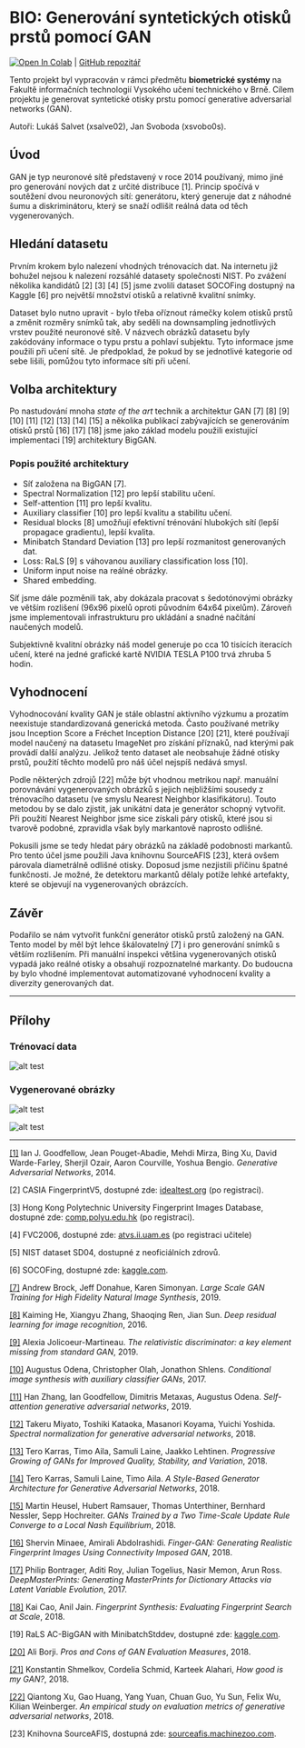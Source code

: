 # BIO: Generování syntetických otisků prstů pomocí GAN

[![Open In Colab](https://colab.research.google.com/assets/colab-badge.svg)](https://colab.research.google.com/github/Luksalos/BIO-fingerprint-GAN/blob/master/fingerprint_BigGAN.ipynb) | [GitHub repozitář](https://github.com/Luksalos/BIO-fingerprint-GAN)

Tento projekt byl vypracován v rámci předmětu **biometrické systémy** na Fakultě informačních technologií
Vysokého učení technického v Brně. Cílem projektu je generovat syntetické otisky prstu pomocí
generative adversarial networks (GAN).

Autoři: Lukáš Salvet (xsalve02), Jan Svoboda (xsvobo0s).

## Úvod

GAN je typ neuronové sítě představený v roce 2014 používaný, mimo jiné pro generování nových dat z určité distribuce [1].
Princip spočívá v soutěžení dvou neuronových sítí: generátoru, který generuje dat z náhodné šumu a diskriminátoru, který se snaží odlišit reálná data od těch vygenerovaných.

## Hledání datasetu

Prvním krokem bylo nalezení vhodných trénovacích dat. Na internetu již bohužel nejsou k nalezení rozsáhlé datasety
společnosti NIST. Po zvážení několika kandidátů [2] [3] [4] [5] jsme zvolili dataset SOCOFing dostupný na Kaggle [6]
pro největší množství otisků a relativně kvalitní snímky.

Dataset bylo nutno upravit - bylo třeba oříznout rámečky kolem otisků prstů a změnit rozměry snímků tak,
aby seděli na downsampling jednotlivých vrstev použité neuronové sítě. V názvech obrázků datasetu byly zakódovány
informace o typu prstu a pohlaví subjektu. Tyto informace jsme použili při učení sítě. Je předpoklad, že pokud by se
jednotlivé kategorie od sebe lišili, pomůžou tyto informace síti při učení.

## Volba architektury

Po nastudování mnoha *state of the art* technik a architektur GAN [7] [8] [9] [10] [11] [12] [13] [14] [15]
a několika publikací zabývajících se generováním otisků prstů [16] [17] [18] jsme jako základ modelu použili existující
implementaci [19] architektury BigGAN.

### Popis použité architektury

* Síť založena na BigGAN [7].
* Spectral Normalization [12] pro lepší stabilitu učení.
* Self-attention [11] pro lepší kvalitu.
* Auxiliary classifier [10] pro lepší kvalitu a stabilitu učení.
* Residual blocks [8] umožňují efektivní trénování hlubokých sítí (lepší propagace gradientu), lepší kvalita.
* Minibatch Standard Deviation [13] pro lepší rozmanitost generovaných dat.
* Loss: RaLS [9] s váhovanou auxiliary classification loss [10].
* Uniform input noise na reálné obrázky.
* Shared embedding.

Síť jsme dále pozměnili tak, aby dokázala pracovat s šedotónovými obrázky ve větším rozlišení (96x96 pixelů oproti původním 64x64 pixelům). Zároveň jsme implementovali infrastrukturu pro ukládání a snadné načítání naučených modelů.

Subjektivně kvalitní obrázky náš model generuje po cca 10 tisících iteracích učení, které na jedné grafické kartě NVIDIA TESLA P100 trvá zhruba 5 hodin.

## Vyhodnocení

Vyhodnocování kvality GAN je stále oblastní aktivního výzkumu a prozatím neexistuje standardizovaná generická metoda.
Často používané metriky jsou Inception Score a Fréchet Inception Distance [20] [21], které používají model naučený na datasetu ImageNet pro získání příznaků, nad kterými pak provádí další analýzu. Jelikož tento dataset ale neobsahuje žádné otisky prstů, použití těchto modelů pro náš účel nejspíš nedává smysl.

Podle některých zdrojů [22] může být vhodnou metrikou např. manuální porovnávání vygenerovaných obrázků
s jejich nejbližšími sousedy z trénovacího datasetu (ve smyslu Nearest Neighbor klasifikátoru). Touto metodou by se dalo zjistit,
jak unikátní data je generátor schopný vytvořit. Při použití Nearest Neighbor jsme sice získali páry otisků, které jsou si tvarově podobné,
zpravidla však byly markantově naprosto odlišné.

Pokusili jsme se tedy hledat páry obrázků na základě podobnosti markantů. Pro tento účel jsme použili Java knihovnu SourceAFIS [23],
která ovšem párovala diametrálně odlišné otisky. Doposud jsme nezjistili příčinu špatné funkčnosti. Je možné, že detektoru
markantů dělaly potíže lehké artefakty, které se objevují na vygenerovaných obrázcích.

## Závěr

Podařilo se nám vytvořit funkční generátor otisků prstů založený na GAN. Tento model by měl být lehce
škálovatelný [7] i pro generování snímků s větším rozlišením. Při manuální inspekci většina vygenerovaných
otisků vypadá jako reálné otisky a obsahují rozpoznatelné markanty.
Do budoucna by bylo vhodné implementovat automatizované vyhodnocení kvality a diverzity generovaných dat.

---

## Přílohy

### Trénovací data
![alt test](data/train-1.png)

### Vygenerované obrázky
![alt test](data/step-23808.png)

![alt test](data/gen-24576-1.png)

---

[[1]](https://arxiv.org/abs/1406.2661) Ian J. Goodfellow, Jean Pouget-Abadie, Mehdi Mirza, Bing Xu, David Warde-Farley, Sherjil Ozair, Aaron Courville, Yoshua Bengio. *Generative Adversarial Networks*, 2014.

[2] CASIA FingerprintV5, dostupné zde: [idealtest.org](http://www.idealtest.org/dbDetailForUser.do?id=7) (po registraci).

[3] Hong Kong Polytechnic University Fingerprint Images Database, dostupné zde: [comp.polyu.edu.hk](http://www4.comp.polyu.edu.hk/~csajaykr/fingerprint.htm) (po registraci).

[4] FVC2006, dostupné zde: [atvs.ii.uam.es](http://atvs.ii.uam.es/atvs/fvc2006.html) (po registraci učitele)

[5] NIST dataset SD04, dostupné z neoficiálních zdrovů.

[6] SOCOFing, dostupné zde: [kaggle.com](https://www.kaggle.com/ruizgara/socofing).

[[7]](https://arxiv.org/abs/1809.11096) Andrew Brock, Jeff Donahue, Karen Simonyan. *Large Scale GAN Training for High Fidelity Natural Image Synthesis*, 2019.

[[8]](https://arxiv.org/abs/1512.03385) Kaiming He, Xiangyu Zhang, Shaoqing Ren, Jian Sun. *Deep residual learning for image recognition*, 2016.

[[9]](https://arxiv.org/abs/1807.00734) Alexia Jolicoeur-Martineau. *The relativistic discriminator: a key element missing from standard GAN*, 2019.

[[10]](https://arxiv.org/abs/1610.09585) Augustus Odena, Christopher Olah, Jonathon Shlens. *Conditional image synthesis with auxiliary classifier GANs*, 2017.

[[11]](https://arxiv.org/abs/1805.08318) Han Zhang, Ian Goodfellow, Dimitris Metaxas, Augustus Odena. *Self-attention generative adversarial networks*, 2019.

[[12]](https://arxiv.org/abs/1802.05957) Takeru Miyato, Toshiki Kataoka, Masanori Koyama, Yuichi Yoshida. *Spectral normalization for generative adversarial networks*, 2018.

[[13]](https://arxiv.org/abs/1710.10196) Tero Karras, Timo Aila, Samuli Laine, Jaakko Lehtinen. *Progressive Growing of GANs for Improved Quality, Stability, and Variation*, 2018.

[[14]](https://arxiv.org/abs/1812.04948) Tero Karras, Samuli Laine, Timo Aila. *A Style-Based Generator Architecture for Generative Adversarial Networks*, 2018.

[[15]](https://arxiv.org/abs/1706.08500) Martin Heusel, Hubert Ramsauer, Thomas Unterthiner, Bernhard Nessler, Sepp Hochreiter. *GANs Trained by a Two Time-Scale Update Rule Converge to a Local Nash Equilibrium*, 2018.

[[16]](https://arxiv.org/abs/1812.10482) Shervin Minaee, Amirali Abdolrashidi. *Finger-GAN: Generating Realistic Fingerprint Images Using Connectivity Imposed GAN*, 2018.

[[17]](https://arxiv.org/abs/1705.07386) Philip Bontrager, Aditi Roy, Julian Togelius, Nasir Memon, Arun Ross. *DeepMasterPrints: Generating MasterPrints for Dictionary Attacks via Latent Variable Evolution*, 2017.

[[18]](https://ieeexplore.ieee.org/document/8411200) Kai Cao, Anil Jain. *Fingerprint Synthesis: Evaluating Fingerprint Search at Scale*, 2018.

[19] RaLS AC-BigGAN with MinibatchStddev, dostupné zde: [kaggle.com](https://www.kaggle.com/yukia18/sub-rals-ac-biggan-with-minibatchstddev).

[[20]](https://arxiv.org/abs/1802.03446) Ali Borji. *Pros and Cons of GAN Evaluation Measures*, 2018.

[[21]](https://arxiv.org/abs/1807.09499) Konstantin Shmelkov, Cordelia Schmid, Karteek Alahari, *How good is my GAN?*, 2018.

[[22]](https://arxiv.org/abs/1806.07755) Qiantong Xu, Gao Huang, Yang Yuan, Chuan Guo, Yu Sun, Felix Wu, Kilian Weinberger. *An empirical study on evaluation metrics of generative adversarial networks*, 2018.

[23] Knihovna SourceAFIS, dostupná zde: [sourceafis.machinezoo.com](https://sourceafis.machinezoo.com/).
